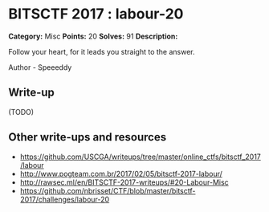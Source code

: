 # BITSCTF 2017 : labour-20

**Category:** Misc
**Points:** 20
**Solves:** 91
**Description:**

Follow your heart, for it leads you straight to the answer.

Author - Speeeddy

## Write-up

(TODO)

## Other write-ups and resources

* https://github.com/USCGA/writeups/tree/master/online_ctfs/bitsctf_2017/labour
* http://www.pogteam.com.br/2017/02/05/bitsctf-2017-labour/
* http://rawsec.ml/en/BITSCTF-2017-writeups/#20-Labour-Misc
* https://github.com/nbrisset/CTF/blob/master/bitsctf-2017/challenges/labour-20

